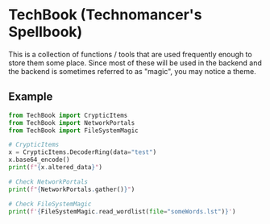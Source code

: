 # TechBook (Technomancer's Spellbook)
This is a collection of functions / tools that are used frequently enough to store them some place.
Since most of these will be used in the backend and the backend is sometimes referred to as "magic",
you may notice a theme.

## Example
```python
from TechBook import CrypticItems
from TechBook import NetworkPortals
from TechBook import FileSystemMagic

# CrypticItems
x = CrypticItems.DecoderRing(data="test")
x.base64_encode()
print(f"{x.altered_data}")

# Check NetworkPortals
print(f"{NetworkPortals.gather()}")

# Check FileSystemMagic
print(f'{FileSystemMagic.read_wordlist(file="someWords.lst")}')
```